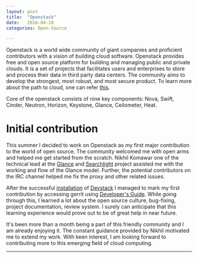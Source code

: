 ```yaml
---
layout: post
title:  "Openstack"
date:   2016-04-18
categories: Open-Source

---
```


Openstack is a world wide community of giant companies and proficient contributors with a vision of building cloud software. Openstack provides free and open source platform for building and managing public and private clouds. It is a set of projects that facilitates users and enterprises to store and process their data in third party data centers. The community aims to develop the strongest, most robust, and most secure product. To learn more about the path to cloud, one can refer [this](https://www.openstack.org/).

Core of the openstack consists of nine key components: Nova, Swift, Cinder, Neutron, Horizon, Keystone, Glance, Ceilometer, Heat.


Initial contribution
=====================

This summer I decided to work on Openstack as my first major contribution to the world of open source. The community welcomed me with open arms and helped me get started from the scratch. Nikhil Komawar one of the technical lead at the [Glance](http://docs.openstack.org/developer/glance/) and [Searchlight](https://wiki.openstack.org/wiki/Searchlight) project assisted me with the working and flow of the Glance  model. Further, the potential contributors on the IRC channel helped me fix the proxy and other related issues. 

After the successful [installation](http://docs.openstack.org/developer/sahara/devref/devstack.html) of [Devstack](http://docs.openstack.org/developer/devstack/) I managed to mark my first contribution by accessing gerrit using [Developer's Guide](http://docs.openstack.org/infra/manual/developers.html). While going through this, I learned a lot about the open source culture, bug-fixing, project documentation, review system. I surely can anticipate that this learning experience would prove out to be of great help in near future.

It's been more than a month being a part of this friendly community and I am already enjoying it. The constant guidance provided by Nikhil motivated me to extend my work. With keen interest, I am looking forward to contributing more to this emerging field of cloud computing.




_______________________________________________________________________________________________________________________________________________________
